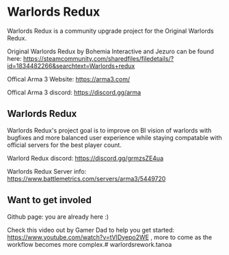 
# Warlords Redux
Warlords Redux is a community upgrade project for the Original Warlords Redux. 

Original Warlords Redux by Bohemia Interactive and Jezuro can be found here:
https://steamcommunity.com/sharedfiles/filedetails/?id=1834482266&searchtext=Warlords+redux

Offical Arma 3 Website: https://arma3.com/

Offical Arma 3 discord:  https://discord.gg/arma

## Warlords Redux

Warlords Redux's project goal is to improve on BI vision of warlords with bugfixes and more balanced user experience while staying compatable with official servers for the best player count.

Warlord Redux discord: https://discord.gg/grmzsZE4ua

Warlords Redux Server info: https://www.battlemetrics.com/servers/arma3/5449720

## Want to get involed  

Github page: you are already here :)

Check this video out by Gamer Dad to help you get started: https://www.youtube.com/watch?v=tVIDyepo2WE , more to come as the workflow becomes more complex.# warlordsrework.tanoa
